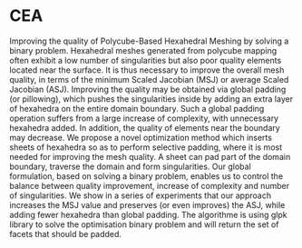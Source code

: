 # CEA
Improving the quality of  Polycube-Based Hexahedral Meshing by solving a binary problem.
Hexahedral meshes generated from polycube mapping often exhibit a low number of singularities but also poor quality elements located near the surface. It is thus necessary to improve the overall mesh quality, in terms of the minimum Scaled Jacobian (MSJ) or average Scaled Jacobian (ASJ). Improving the quality may be obtained via global padding (or pillowing), which pushes the singularities inside by adding an extra layer of hexahedra on the entire domain boundary. Such a global padding operation suffers from a large increase of complexity, with unnecessary hexahedra added. In addition, the quality of elements near the boundary may decrease. We propose a novel optimization method which inserts sheets of hexahedra so as to perform selective padding, where it is most needed for improving the mesh quality. A sheet can pad part of the domain boundary, traverse the domain and form singularities. Our global formulation, based on solving a binary problem, enables us to control the balance between quality improvement, increase of complexity and number of singularities. We show in a series of experiments that our approach increases the MSJ value and preserves (or even improves) the ASJ, while adding fewer hexahedra than global padding.
The algorithme is using glpk library to solve the optimisation binary problem and will return the set of facets that should be padded.
